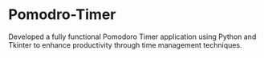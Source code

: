 # Pomodro-Timer
Developed a fully functional Pomodoro Timer application using Python and Tkinter to enhance productivity through time management techniques. 
